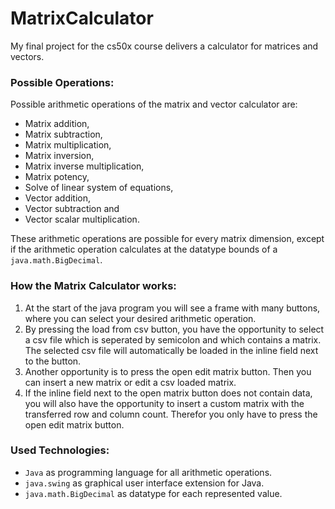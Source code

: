 # MatrixCalculator

My final project for the cs50x course delivers a calculator for matrices and vectors.

### Possible Operations:
Possible arithmetic operations of the matrix and vector calculator are:
* Matrix addition,
* Matrix subtraction,
* Matrix multiplication,
* Matrix inversion,
* Matrix inverse multiplication,
* Matrix potency,
* Solve of linear system of equations,
* Vector addition,
* Vector subtraction and
* Vector scalar multiplication.

These arithmetic operations are possible for every matrix dimension,
except if the arithmetic operation calculates at the datatype bounds of a `java.math.BigDecimal`.

### How the Matrix Calculator works:
1. At the start of the java program you will see a frame with many buttons,
   where you can select your desired arithmetic operation.
2. By pressing the load from csv button, you have the opportunity to select a csv file which is seperated by semicolon and which contains a matrix. The selected csv file will automatically be loaded in the inline field next to the button.
3. Another opportunity is to press the open edit matrix button. Then you can insert a new matrix or edit a csv loaded matrix.
4. If the inline field next to the open matrix button does not contain data, you will also have the opportunity to insert a custom matrix with the transferred row and column count. Therefor you only have to press the open edit matrix button.

### Used Technologies:
* `Java` as programming language for all arithmetic operations.
* `java.swing` as graphical user interface extension for Java.
* `java.math.BigDecimal` as datatype for each represented value.
